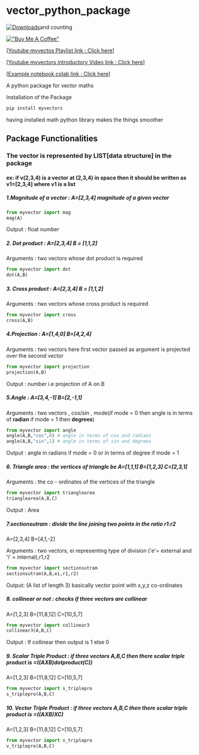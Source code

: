 
# vector_python_package

[![Downloads](https://pepy.tech/badge/myvectors)](https://pepy.tech/project/myvectors)and counting

[!["Buy Me A Coffee"](https://www.buymeacoffee.com/assets/img/custom_images/orange_img.png)](http://buymeacoffee.com/shreyasapp9)                

[[Youtube myvectos Playlist link : Click here](https://youtube.com/playlist?list=PL6LEAq5DrlOScWUPGQ4YHr-naw-H7OtKz)]

[[Youtube myvectors introductory Video link : Click here](https://youtu.be/Tr-d4uQIgqU)]

[[Example notebook colab link : Click here](https://colab.research.google.com/drive/1brLl8gHiW6yGqMwDKUrsOXMXHm5I_MBW?usp=sharing)]



A python package for vector maths

Installation of the Package

``` python
pip install myvectors 
```

having installed math python library makes the things smoother 

## Package Functionalities

### The vector is represented by **LIST[data structure]** in the package 

#### ex: if v(2,3,4) is a vector at (2,3,4) in space then it should be written as v1=[2,3,4] where v1 is a list 

##### 1.Magnitude of a vector :    A=[2,3,4] magnitude of a given vector
``` python
from myvector import mag
mag(A)
```
Output : float number

##### 2. Dot product : A=[2,3,4]  B = [1,1,2] 
Arguments : two vectors whose dot product is required
``` python
from myvector import dot
dot(A,B)
```

##### 3. Cross product : A=[2,3,4]  B = [1,1,2] 
Arguments : two vectors whose cross product is required
``` python
from myvector import cross
cross(A,B)
```
##### 4.Projection : A=[1,4,0] B=[4,2,4]
Arguments : two vectors here first vector passed as argument is projected over the second vector
```python
from myvector import projection
projection(A,B)
```
Output : number i.e projection of A on B

##### 5.Angle : A=[3,4,-1] B=[2,-1,1] 
Arguments : two vectors , cos/sin , mode(if mode = 0 then angle is in terms of **radian** if mode = 1 then **degrees**)
```python
from myvector import angle
angle(A,B,"cos",0) # angle in terms of cos and radians
angle(A,B,"sin",1) # angle in terms of sin and degrees
```
Output : angle in radians if mode = 0 or in terms of degree if mode = 1

##### 6. Triangle area : the vertices of triangle be A=[1,1,1] B=[1,2,3] C=[2,3,1]
Arguments : the co - ordinates of the vertices of the triangle
```python
from myvector import trianglearea
trianglearea(A,B,C)
```
Output : Area

##### 7.sectionsutram : divide the line joining two points in the ratio r1:r2
A=[2,3,4] B=[4,1,-2]

Arguments : two vectors, ei representing type of division ('e'= external and 'i' = internal),r1,r2 
``` python
from myvector import sectionsutram
sectionsutram(A,B,ei,r1,r2)
```
Output: (A list of length 3) basically vector point with x,y,z co-ordinates

##### 8. collinear or not : checks if three vectors are collinear
A=[1,2,3] B=[11,8,12] C=[10,5,7]
```python
from myvector import collinear3
collinear3(A,B,C)
 ```
Output : If collinear then output is 1 else 0

##### 9. Scalar Triple Product : if three vectors A,B,C then there scalar triple product is =((AXB)dotproduct(C))
A=[1,2,3] B=[11,8,12] C=[10,5,7]
```python
from myvector import s_triplepro
s_triplepro(A,B,C)
 ```

##### 10. Vector Triple Product : if three vectors A,B,C then there scalar triple product is =((AXB)XC)
A=[1,2,3] B=[11,8,12] C=[10,5,7]
```python
from myvector import v_triplepro
v_triplepro(A,B,C)
 ```

